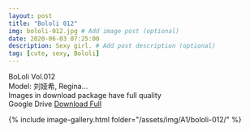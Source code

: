 ```yaml
---
layout: post
title: "Bololi 012"
img: bololi-012.jpg # Add image post (optional)
date: 2020-06-03 07:25:00
description: Sexy girl. # Add post description (optional)
tag: [cute, sexy, Bololi]
---
```

BoLoli Vol.012  
Model: 刘娅希, Regina...             
Images in download package have full quality                    
Google Drive [Download Full](http://gestyy.com/e095p8)

{% include image-gallery.html folder="/assets/img/A1/bololi-012/" %}
